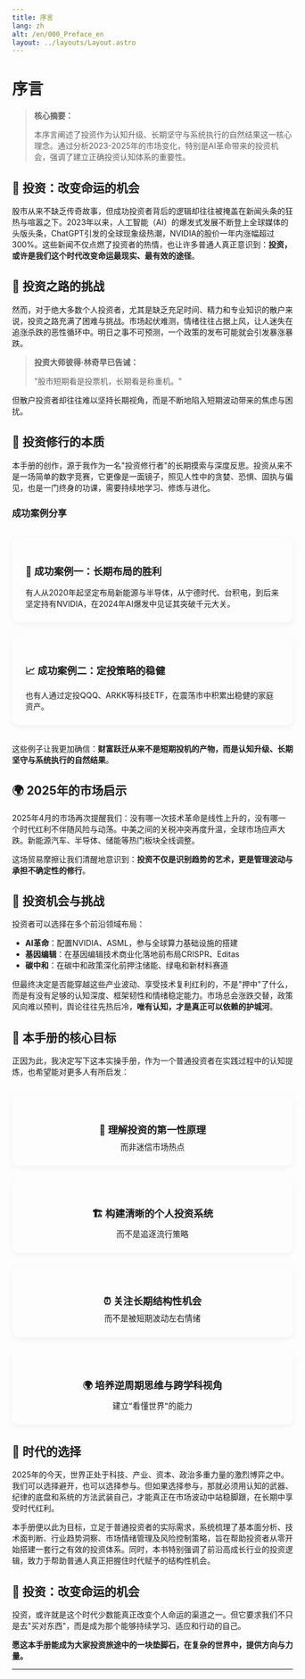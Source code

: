 ```yaml
---
title: 序言
lang: zh
alt: /en/000_Preface_en
layout: ../layouts/Layout.astro
---
```




# 序言

> **核心摘要：**
> 
> 本序言阐述了投资作为认知升级、长期坚守与系统执行的自然结果这一核心理念。通过分析2023-2025年的市场变化，特别是AI革命带来的投资机会，强调了建立正确投资认知体系的重要性。

## 📖 投资：改变命运的机会

股市从来不缺乏传奇故事，但成功投资者背后的逻辑却往往被掩盖在新闻头条的狂热与喧嚣之下。2023年以来，人工智能（AI）的爆发式发展不断登上全球媒体的头版头条，ChatGPT引发的全球现象级热潮，NVIDIA的股价一年内涨幅超过300%。这些新闻不仅点燃了投资者的热情，也让许多普通人真正意识到：**投资，或许是我们这个时代改变命运最现实、最有效的途径**。

## 🎯 投资之路的挑战

然而，对于绝大多数个人投资者，尤其是缺乏充足时间、精力和专业知识的散户来说，投资之路充满了困难与挑战。市场起伏难测，情绪往往占据上风，让人迷失在追涨杀跌的恶性循环中。明日之事不可预测，一个政策的发布可能就会引发暴涨暴跌。

> **投资大师彼得·林奇早已告诫：**
> 
> "股市短期看是投票机，长期看是称重机。"

但散户投资者却往往难以坚持长期视角，而是不断地陷入短期波动带来的焦虑与困扰。

## 🧠 投资修行的本质

本手册的创作，源于我作为一名"投资修行者"的长期摸索与深度反思。投资从来不是一场简单的数字竞赛，它更像是一面镜子，照见人性中的贪婪、恐惧、固执与偏见，也是一门终身的功课，需要持续地学习、修炼与进化。

### 成功案例分享

<div class="case-studies">
  <div class="case-study">
    <h4>🎯 成功案例一：长期布局的胜利</h4>
    <p>有人从2020年起坚定布局新能源与半导体，从宁德时代、台积电，到后来坚定持有NVIDIA，在2024年AI爆发中见证其突破千元大关。</p>
  </div>
  
  <div class="case-study">
    <h4>📈 成功案例二：定投策略的稳健</h4>
    <p>也有人通过定投QQQ、ARKK等科技ETF，在震荡市中积累出稳健的家庭资产。</p>
  </div>
</div>

这些例子让我更加确信：**财富跃迁从来不是短期投机的产物，而是认知升级、长期坚守与系统执行的自然结果**。

## 🌍 2025年的市场启示

2025年4月的市场再次提醒我们：没有哪一次技术革命是线性上升的，没有哪一个时代红利不伴随风险与动荡。中美之间的关税冲突再度升温，全球市场应声大跌。新能源汽车、半导体、储能等热门板块全线调整。

这场贸易摩擦让我们清醒地意识到：**投资不仅是识别趋势的艺术，更是管理波动与承担不确定性的修行**。

## 🚀 投资机会与挑战

投资者可以选择在多个前沿领域布局：

- **AI革命**：配置NVIDIA、ASML，参与全球算力基础设施的搭建
- **基因编辑**：在基因编辑技术商业化落地前布局CRISPR、Editas  
- **碳中和**：在碳中和政策深化前押注储能、绿电和新材料赛道

但最终决定是否能穿越这些产业波动、享受技术复利红利的，不是"押中"了什么，而是有没有足够的认知深度、框架韧性和情绪稳定能力。市场总会涨跌交替，政策风向难以预判，舆论往往先热后冷，**唯有认知，才是真正可以依赖的护城河**。

## 🎯 本手册的核心目标

正因为此，我决定写下这本实操手册，作为一个普通投资者在实践过程中的认知提炼，也希望能对更多人有所启发：

<div class="core-principles">
  <div class="principle">
    <h4>🎯 理解投资的第一性原理</h4>
    <p>而非迷信市场热点</p>
  </div>
  
  <div class="principle">
    <h4>🏗️ 构建清晰的个人投资系统</h4>
    <p>而不是追逐流行策略</p>
  </div>
  
  <div class="principle">
    <h4>⏰ 关注长期结构性机会</h4>
    <p>而不是被短期波动左右情绪</p>
  </div>
  
  <div class="principle">
    <h4>🌍 培养逆周期思维与跨学科视角</h4>
    <p>建立"看懂世界"的能力</p>
  </div>
</div>

## 🌟 时代的选择

2025年的今天，世界正处于科技、产业、资本、政治多重力量的激烈博弈之中。我们可以选择避开，也可以选择参与。但如果选择参与，那就必须用认知的武器、纪律的底盘和系统的方法武装自己，才能真正在市场波动中站稳脚跟，在长期中享受时代红利。

本手册便以此为目标，立足于普通投资者的实际需求，系统梳理了基本面分析、技术面判断、行业趋势洞察、市场情绪管理及风险控制策略，旨在帮助投资者从零开始搭建一套行之有效的投资体系。同时，本书特别强调了前沿高成长行业的投资逻辑，致力于帮助普通人真正把握住时代赋予的结构性机会。

## 💎 投资：改变命运的机会

投资，或许就是这个时代少数能真正改变个人命运的渠道之一。但它要求我们不只是去"买对东西"，而是成为那个能够持续学习、适应和行动的自己。

**愿这本手册能成为大家投资旅途中的一块垫脚石，在复杂的世界中，提供方向与力量。**

---



<style>
  .case-studies {
    display: grid;
    grid-template-columns: repeat(auto-fit, minmax(300px, 1fr));
    gap: 1.5rem;
    margin: 2rem 0;
  }

  .case-study {
    background: var(--card-bg);
    border: 1px solid var(--border-color);
    border-radius: 12px;
    padding: 1.5rem;
    box-shadow: 0 4px 12px rgba(0,0,0,0.05);
  }

  .case-study h4 {
    color: var(--primary-color);
    margin-bottom: 1rem;
    font-size: 1.1rem;
  }

  .case-study p {
    margin: 0;
    color: var(--text-secondary);
  }

  .core-principles {
    display: grid;
    grid-template-columns: repeat(auto-fit, minmax(250px, 1fr));
    gap: 1.5rem;
    margin: 2rem 0;
  }

  .principle {
    background: var(--card-bg);
    border: 1px solid var(--border-color);
    border-radius: 12px;
    padding: 1.5rem;
    text-align: center;
    transition: all 0.3s ease;
    box-shadow: 0 4px 12px rgba(0,0,0,0.05);
  }

  .principle:hover {
    transform: translateY(-3px);
    box-shadow: 0 8px 25px rgba(0,0,0,0.1);
    border-color: var(--primary-color);
  }

  .principle h4 {
    color: var(--primary-color);
    margin-bottom: 0.5rem;
    font-size: 1.1rem;
  }

  .principle p {
    margin: 0;
    color: var(--text-secondary);
    font-size: 0.9rem;
  }

  @media (max-width: 768px) {
    .case-studies {
      grid-template-columns: 1fr;
    }

    .core-principles {
      grid-template-columns: 1fr;
    }
  }
</style>